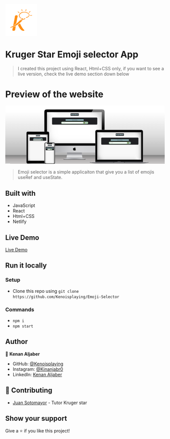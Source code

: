 <img src="./src/assets/krugerLogo.png" height="100px">

# Kruger Star Emoji selector App 

>I created this project using React, Html+CSS only, if you want to see a live version, check the live demo section down below

# Preview of the website

<img src="./src/assets/screen.png"/>

>Emoji selector is a simple applicaiton that give you a list of emojis 
useRef and useState.

## Built with

- JavaScript
- React
- Html+CSS 
- Netlify

## Live Demo

<a href="https://emoji-select-kj.netlify.app/">Live Demo</a>


## Run it locally

 ### Setup

 - Clone this repo using `git clone https://github.com/Kenoisplaying/Emoji-Selector`

 ### Commands

 - `npm i`
 - `npm start`

## Author

👤 **Kenan Aljaber**

- GitHub: [@Kenoisplaying](https://github.com/Kenoisplaying)
- Instagram: [@Kinanjabr0](https://www.instagram.com/kinanjabr0/)
- LinkedIn: [Kenan Aljaber](https://www.linkedin.com/in/kenan-aljaber-a232aa187/)

## 🤝 Contributing

- [Juan Sotomayor](https://github.com/Juanse7793) - Tutor Kruger star

 ## Show your support

Give a ⭐ if you like this project!




 

